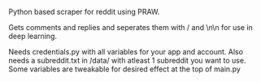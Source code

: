 Python based scraper for reddit using PRAW.

Gets comments and replies and seperates them with / and \n\n
for use in deep learning.

Needs credentials.py with all variables for your app and account.
Also needs a subreddit.txt in /data/ with atleast 1 subreddit you want to use.
Some variables are tweakable for desired effect at the top of main.py
